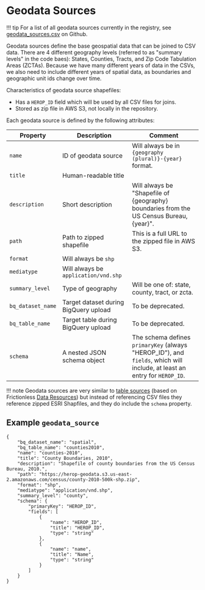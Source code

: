 # Geodata Sources

!!! tip
    For a list of all geodata sources currently in the registry, see [geodata_sources.csv](https://github.com/healthyregions/oeps/blob/main/docs/src/reference/registry/geodata_sources.csv) on Github.

Geodata sources define the base geospatial data that can be joined to CSV data. There are 4 different geography levels (referred to as "summary levels" in the code baes): States, Counties, Tracts, and Zip Code Tabulation Areas (ZCTAs). Because we have many different years of data in the CSVs, we also need to include different years of spatial data, as boundaries and geographic unit ids change over time.

Characteristics of geodata source shapefiles:

- Has a `HEROP_ID` field which will be used by all CSV files for joins.
- Stored as zip file in AWS S3, not locally in the repository.

Each geodata source is defined by the following attributes:

Property|Description|Comment
-|-|-
`name`|ID of geodata source|Will always be in `{geography (plural)}-{year}` format.
`title`|Human-readable title|
`description`|Short description|Will always be "Shapefile of {geography} boundaries from the US Census Bureau, {year}".
`path`|Path to zipped shapefile|This is a full URL to the zipped file in AWS S3.
`format`|Will always be `shp`|
`mediatype`|Will always be `application/vnd.shp`|
`summary_level`|Type of geography|Will be one of: state, county, tract, or zcta.
`bq_dataset_name`|Target dataset during BigQuery upload|To be deprecated.
`bq_table_name`|Target table during BigQuery upload|To be deprecated.
`schema`|A nested JSON schema object|The schema defines `primaryKey` (always "HEROP_ID"), and `fields`, which will include, at least an entry for `HEROP_ID`.

!!! note
    Geodata sources are very similar to [table sources](./table-sources.md) (based on Frictionless [Data Resources](https://specs.frictionlessdata.io/data-resource/)) but instead of referencing CSV files they reference zipped ESRI Shapfiles, and they do include the `schema` property.

## Example `geodata_source`

```
{
    "bq_dataset_name": "spatial",
    "bq_table_name": "counties2010",
    "name": "counties-2010",
    "title": "County Boundaries, 2010",
    "description": "Shapefile of county boundaries from the US Census Bureau, 2010.",
    "path": "https://herop-geodata.s3.us-east-2.amazonaws.com/census/county-2010-500k-shp.zip",
    "format": "shp",
    "mediatype": "application/vnd.shp",
    "summary_level": "county",
    "schema": {
        "primaryKey": "HEROP_ID",
        "fields": [
            {
                "name": "HEROP_ID",
                "title": "HEROP_ID",
                "type": "string"
            },
            {
                "name": "name",
                "title": "Name",
                "type": "string"
            }
        ]
    }
}
```
